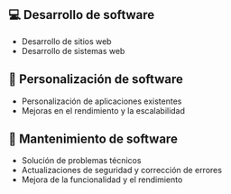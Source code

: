 ## 💻 Desarrollo de software
- Desarrollo de sitios web
- Desarrollo de sistemas web

## 🔧 Personalización de software
- Personalización de aplicaciones existentes
- Mejoras en el rendimiento y la escalabilidad

## 🔩 Mantenimiento de software
- Solución de problemas técnicos
- Actualizaciones de seguridad y corrección de errores
- Mejora de la funcionalidad y el rendimiento

